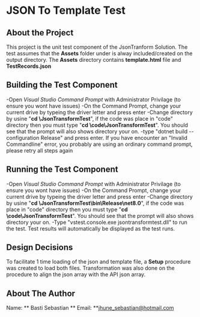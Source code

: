 # JSON To Template Test
## About the Project
This project is the unit test component of the JsonTranform Solution.  The test assumes that the **Assets** folder under is alway included/created on the output directory.
The **Assets** directory contains **template.html** file and **TestRecords.json**

## Building the Test Component 
-Open *Visual Studio Command Prompt* with Administrator Privilage (to ensure you wont have issues)
-On the Command Prompt, change your current drive by typeing the driver letter and press enter
-Change directory by usine "**cd <codepath>\JsonTransformTest**", if the code was place in "code" directory then you must type "**cd \code\JsonTransformTest**".  You should see that the prompt will also shows directory your on.
-type "dotnet build --configuration Release" and press enter.  If you have encounter an "Invalid Commandline" error, you probably are using an ordinary command prompt, please retry all steps again

## Running the Test Component
-Open *Visual Studio Command Prompt* with Administrator Privilage (to ensure you wont have issues)
-On the Command Prompt, change your current drive by typeing the driver letter and press enter
-Change directory by usine "**cd <codepath>\JsonTransformTest\bin\Release\net8.0**", if the code was place in "code" directory then you must type "**cd \code\JsonTransformTest**".  You should see that the prompt will also shows directory your on.
-Type "vstest.console.exe jsontransformtest.dll" to run the test.  Test results will automatically be displayed as the test runs.

## Design Decisions
To facilitate 1 time loading of the json and template file, a **Setup** procedure was created to load both files.  Transformation was also done on the procedure to align the json array with the API json array.


## About The Author
Name: ** Basti Sebastian **
Email: **jhune_sebastian@hotmail.com

